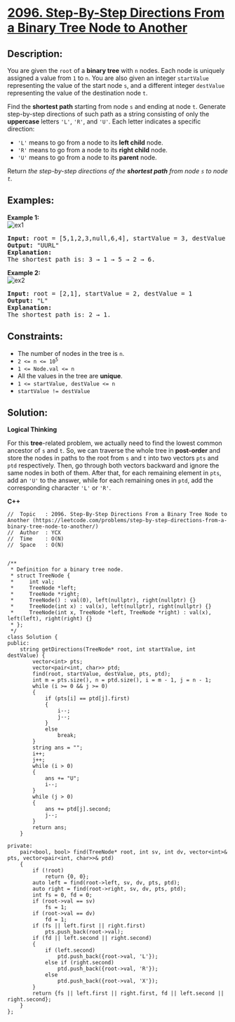 # [2096. Step-By-Step Directions From a Binary Tree Node to Another](https://leetcode.com/problems/step-by-step-directions-from-a-binary-tree-node-to-another/)


## Description:

<p>You are given the <code>root</code> of a <strong>binary tree</strong> with <code>n</code> nodes. Each node is uniquely assigned a value from <code>1</code> to <code>n</code>. You are also given an integer <code>startValue</code> representing the value of the start node <code>s</code>, and a different integer <code>destValue</code> representing the value of the destination node <code>t</code>.</p>

<p>Find the <strong>shortest path</strong> starting from node <code>s</code> and ending at node <code>t</code>. Generate step-by-step directions of such path as a string consisting of only the <strong>uppercase</strong> letters <code>'L'</code>, <code>'R'</code>, and <code>'U'</code>. Each letter indicates a specific direction:</p>
<ul>
    <li><code>'L'</code> means to go from a node to its <strong>left child</strong> node.</li>
    <li><code>'R'</code> means to go from a node to its <strong>right child</strong> node.</li>
    <li><code>'U'</code> means to go from a node to its <strong>parent</strong> node.</li>
</ul>
<p>Return <em>the step-by-step directions of the <strong>shortest path</strong> from node <code>s</code> to node <code>t</code>.</em></p>


## Examples:

<strong>Example 1:</strong>
<br/>![ex1](https://assets.leetcode.com/uploads/2021/11/15/eg1.png)
<pre>
<strong>Input:</strong> root = [5,1,2,3,null,6,4], startValue = 3, destValue = 6
<strong>Output:</strong> "UURL"
<strong>Explanation:</strong> 
The shortest path is: 3 → 1 → 5 → 2 → 6.
</pre>

<strong>Example 2:</strong>
<br/>![ex2](https://assets.leetcode.com/uploads/2021/11/15/eg2.png)
<pre>
<strong>Input:</strong> root = [2,1], startValue = 2, destValue = 1
<strong>Output:</strong> "L"
<strong>Explanation:</strong> 
The shortest path is: 2 → 1.
</pre>


## Constraints:

<ul>
    <li>The number of nodes in the tree is <code>n</code>.</li>
    <li><code>2 &lt;= n &lt;= 10<sup>5</sup></code></li>
    <li><code>1 &lt;= Node.val &lt;= n</code></li>
    <li>All the values in the tree are <strong>unique</strong>.</li>
    <li><code>1 &lt;= startValue, destValue &lt;= n</code></li>
    <li><code>startValue != destValue</code></li>
</ul>


## Solution:

<strong>Logical Thinking</strong>
<p>For this <strong>tree</strong>-related problem, we actually need to find the lowest common ancestor of <code>s</code> and <code>t</code>. So, we can traverse the whole tree in <strong>post-order</strong> and store the nodes in paths to the root from <code>s</code> and <code>t</code> into two vectors <code>pts</code> and <code>ptd</code> respectively. Then, go through both vectors backward and ignore the same nodes in both of them. After that, for each remaining element in <code>pts</code>, add an <code>'U'</code> to the answer, while for each remaining ones in <code>ptd</code>, add the corresponding character <code>'L'</code> or <code>'R'</code>.</p>


<strong>C++</strong>

```
//  Topic   : 2096. Step-By-Step Directions From a Binary Tree Node to Another (https://leetcode.com/problems/step-by-step-directions-from-a-binary-tree-node-to-another/)
//  Author  : YCX
//  Time    : O(N)
//  Space   : O(N)


/**
 * Definition for a binary tree node.
 * struct TreeNode {
 *     int val;
 *     TreeNode *left;
 *     TreeNode *right;
 *     TreeNode() : val(0), left(nullptr), right(nullptr) {}
 *     TreeNode(int x) : val(x), left(nullptr), right(nullptr) {}
 *     TreeNode(int x, TreeNode *left, TreeNode *right) : val(x), left(left), right(right) {}
 * };
 */
class Solution {
public:
    string getDirections(TreeNode* root, int startValue, int destValue) {
        vector<int> pts;
        vector<pair<int, char>> ptd;
        find(root, startValue, destValue, pts, ptd);
        int m = pts.size(), n = ptd.size(), i = m - 1, j = n - 1;
        while (i >= 0 && j >= 0)
        {
            if (pts[i] == ptd[j].first)
            {
                i--;
                j--;
            }
            else
                break;
        }
        string ans = "";
        i++;
        j++;
        while (i > 0)
        {
            ans += "U";
            i--;
        }
        while (j > 0)
        {
            ans += ptd[j].second;
            j--;
        }
        return ans;
    }
    
private: 
    pair<bool, bool> find(TreeNode* root, int sv, int dv, vector<int>& pts, vector<pair<int, char>>& ptd)
    {
        if (!root)
            return {0, 0};
        auto left = find(root->left, sv, dv, pts, ptd);
        auto right = find(root->right, sv, dv, pts, ptd);
        int fs = 0, fd = 0;
        if (root->val == sv)
            fs = 1;
        if (root->val == dv)
            fd = 1;
        if (fs || left.first || right.first)
            pts.push_back(root->val);
        if (fd || left.second || right.second)
        {
            if (left.second)
                ptd.push_back({root->val, 'L'});
            else if (right.second)
                ptd.push_back({root->val, 'R'});
            else
                ptd.push_back({root->val, 'X'});
        }
        return {fs || left.first || right.first, fd || left.second || right.second};
    }
};
```